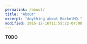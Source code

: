 ```yaml
---
permalink: /about/
title: "About"
excerpt: "Anything about RocketMQ."
modified: 2016-12-16T11:55:22-04:00
---
```


**TODO**